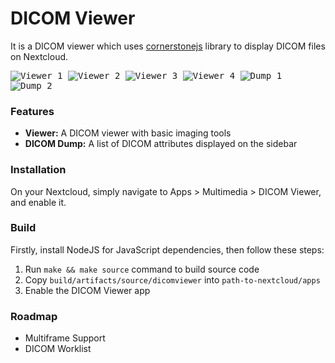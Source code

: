 # DICOM Viewer

It is a DICOM viewer which uses [cornerstonejs](https://github.com/cornerstonejs) library to display DICOM files on Nextcloud.

<kbd>![Viewer 1](https://github.com/ayselafsar/dicomviewer/blob/master/screenshots/viewer1.png)  </kbd>
<kbd>![Viewer 2](https://github.com/ayselafsar/dicomviewer/blob/master/screenshots/viewer2.png)  </kbd>
<kbd>![Viewer 3](https://github.com/ayselafsar/dicomviewer/blob/master/screenshots/viewer3.png)  </kbd>
<kbd>![Viewer 4](https://github.com/ayselafsar/dicomviewer/blob/master/screenshots/viewer4.png)  </kbd>
<kbd>![Dump 1](https://github.com/ayselafsar/dicomviewer/blob/master/screenshots/dump1.png)  </kbd>
<kbd>![Dump 2](https://github.com/ayselafsar/dicomviewer/blob/master/screenshots/dump2.png)  </kbd>


### Features

* **Viewer:** A DICOM viewer with basic imaging tools
* **DICOM Dump:** A list of DICOM attributes displayed on the sidebar


### Installation

On your Nextcloud, simply navigate to Apps > Multimedia > DICOM Viewer, and enable it.


### Build

Firstly, install NodeJS for JavaScript dependencies, then follow these steps:
1. Run `make && make source` command to build source code
2. Copy `build/artifacts/source/dicomviewer` into `path-to-nextcloud/apps`
3. Enable the DICOM Viewer app


### Roadmap

- Multiframe Support
- DICOM Worklist
